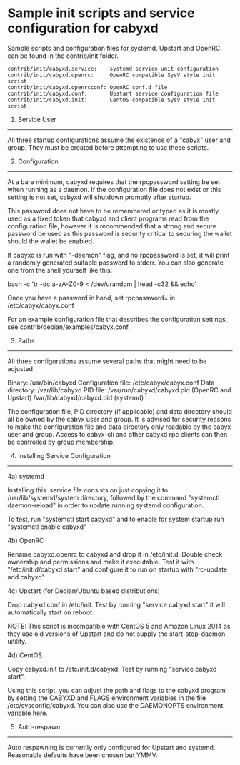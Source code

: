 Sample init scripts and service configuration for cabyxd
==========================================================

Sample scripts and configuration files for systemd, Upstart and OpenRC
can be found in the contrib/init folder.

    contrib/init/cabyxd.service:    systemd service unit configuration
    contrib/init/cabyxd.openrc:     OpenRC compatible SysV style init script
    contrib/init/cabyxd.openrcconf: OpenRC conf.d file
    contrib/init/cabyxd.conf:       Upstart service configuration file
    contrib/init/cabyxd.init:       CentOS compatible SysV style init script

1. Service User
---------------------------------

All three startup configurations assume the existence of a "cabyx" user
and group.  They must be created before attempting to use these scripts.

2. Configuration
---------------------------------

At a bare minimum, cabyxd requires that the rpcpassword setting be set
when running as a daemon.  If the configuration file does not exist or this
setting is not set, cabyxd will shutdown promptly after startup.

This password does not have to be remembered or typed as it is mostly used
as a fixed token that cabyxd and client programs read from the configuration
file, however it is recommended that a strong and secure password be used
as this password is security critical to securing the wallet should the
wallet be enabled.

If cabyxd is run with "-daemon" flag, and no rpcpassword is set, it will
print a randomly generated suitable password to stderr.  You can also
generate one from the shell yourself like this:

bash -c 'tr -dc a-zA-Z0-9 < /dev/urandom | head -c32 && echo'

Once you have a password in hand, set rpcpassword= in /etc/cabyx/cabyx.conf

For an example configuration file that describes the configuration settings,
see contrib/debian/examples/cabyx.conf.

3. Paths
---------------------------------

All three configurations assume several paths that might need to be adjusted.

Binary:              /usr/bin/cabyxd
Configuration file:  /etc/cabyx/cabyx.conf
Data directory:      /var/lib/cabyxd
PID file:            /var/run/cabyxd/cabyxd.pid (OpenRC and Upstart)
                     /var/lib/cabyxd/cabyxd.pid (systemd)

The configuration file, PID directory (if applicable) and data directory
should all be owned by the cabyx user and group.  It is advised for security
reasons to make the configuration file and data directory only readable by the
cabyx user and group.  Access to cabyx-cli and other cabyxd rpc clients
can then be controlled by group membership.

4. Installing Service Configuration
-----------------------------------

4a) systemd

Installing this .service file consists on just copying it to
/usr/lib/systemd/system directory, followed by the command
"systemctl daemon-reload" in order to update running systemd configuration.

To test, run "systemctl start cabyxd" and to enable for system startup run
"systemctl enable cabyxd"

4b) OpenRC

Rename cabyxd.openrc to cabyxd and drop it in /etc/init.d.  Double
check ownership and permissions and make it executable.  Test it with
"/etc/init.d/cabyxd start" and configure it to run on startup with
"rc-update add cabyxd"

4c) Upstart (for Debian/Ubuntu based distributions)

Drop cabyxd.conf in /etc/init.  Test by running "service cabyxd start"
it will automatically start on reboot.

NOTE: This script is incompatible with CentOS 5 and Amazon Linux 2014 as they
use old versions of Upstart and do not supply the start-stop-daemon uitility.

4d) CentOS

Copy cabyxd.init to /etc/init.d/cabyxd. Test by running "service cabyxd start".

Using this script, you can adjust the path and flags to the cabyxd program by
setting the CABYXD and FLAGS environment variables in the file
/etc/sysconfig/cabyxd. You can also use the DAEMONOPTS environment variable here.

5. Auto-respawn
-----------------------------------

Auto respawning is currently only configured for Upstart and systemd.
Reasonable defaults have been chosen but YMMV.
